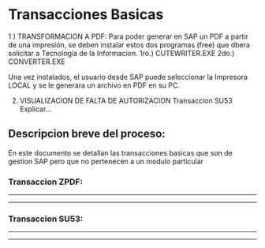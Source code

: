 # Transacciones Basicas

1 ) TRANSFORMACION A PDF:
Para poder generar en SAP un PDF a partir de una impresión, se deben instalar estos dos programas (free) que dbera solicitar a Tecnologia de la Informacion.
1ro.) CUTEWRITER.EXE
2do.) CONVERTER.EXE

Una vez instalados, el usuario desde SAP puede seleccionar la Impresora LOCAL y se le generara un archivo en PDF en su PC.

2) VISUALIZACION DE FALTA DE AUTORIZACION
Transaccion SU53 
Explicar…


## Descripcion breve del proceso:

En este documento se detallan las transacciones basicas que son de gestion SAP pero que no pertenecen a un modulo particular

### Transaccion ZPDF:



---

---


### Transaccion SU53:



---

---

